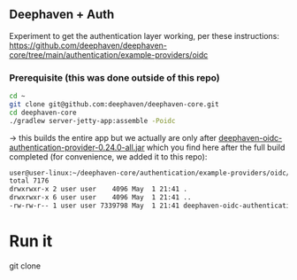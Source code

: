 ## Deephaven + Auth
Experiment to get the authentication layer working, per these instructions:
https://github.com/deephaven/deephaven-core/tree/main/authentication/example-providers/oidc


### Prerequisite (this was done outside of this repo)
```bash
cd ~
git clone git@github.com:deephaven/deephaven-core.git
cd deephaven-core
./gradlew server-jetty-app:assemble -Poidc
```
-> this builds the entire app but we actually are only after [deephaven-oidc-authentication-provider-0.24.0-all.jar](./deephaven-oidc-authentication-provider-0.24.0-all.jar) 
which you find here after the full build completed (for convenience, we added it to this repo):
```bash
user@user-linux:~/deephaven-core/authentication/example-providers/oidc/build/libs$ ls -la
total 7176
drwxrwxr-x 2 user user    4096 May  1 21:41 .
drwxrwxr-x 6 user user    4096 May  1 21:41 ..
-rw-rw-r-- 1 user user 7339798 May  1 21:41 deephaven-oidc-authentication-provider-0.24.0-all.jar
```

# Run it
git clone 
